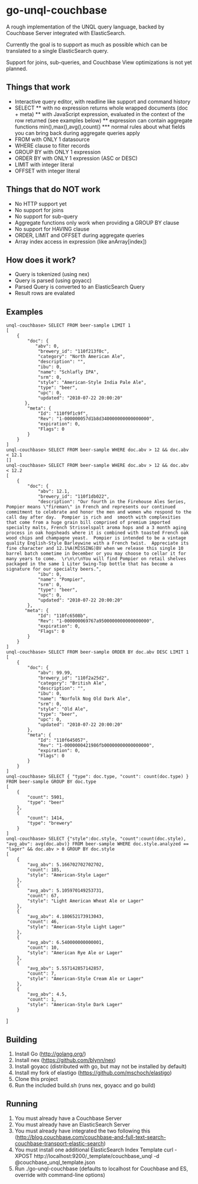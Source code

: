 # go-unql-couchbase

A rough implementation of the UNQL query language, backed by Couchbase Server integrated with ElasticSearch.

Currently the goal is to support as much as possible which can be translated to a single ElasticSearch query.

Support for joins, sub-queries, and Couchbase View optimizations is not yet planned.

## Things that work
* Interactive query editor, with readline like support and command history
* SELECT
** with no expression returns whole wrapped documents (doc + meta)
** with JavaScript expression, evaluated in the context of the row returned (see examples below)
** expression can contain aggregate functions min(),max(),avg(),count()
*** normal rules about what fields you can bring back during aggregate queries apply
* FROM with ONLY 1 datasource
* WHERE clause to filter records
* GROUP BY with ONLY 1 expression
* ORDER BY with ONLY 1 expression (ASC or DESC)
* LIMIT with integer literal
* OFFSET with integer literal

## Things that do NOT work
* No HTTP support yet
* No support for joins
* No support for sub-query
* Aggregate functions only work when providing a GROUP BY clause
* No support for HAVING clause
* ORDER, LIMIT and OFFSET during aggregate queries
* Array index access in expression (like anArray[index])

## How does it work?

* Query is tokenized (using nex)
* Query is parsed (using goyacc)
* Parsed Query is converted to an ElasticSearch Query
* Result rows are evalated

## Examples

    unql-couchbase> SELECT FROM beer-sample LIMIT 1
    [
        {
            "doc": {
               "abv": 0,
                "brewery_id": "110f213f0c",
                "category": "North American Ale",
                "description": "",
                "ibu": 0,
                "name": "Schlafly IPA",
                "srm": 0,
                "style": "American-Style India Pale Ale",
                "type": "beer",
                "upc": 0,
                "updated": "2010-07-22 20:00:20"
           },
            "meta": {
                "Id": "110f9f1c9f",
                "Rev": "1-000000057d1b8d340000000000000000",
                "expiration": 0,
                "Flags": 0
            }
        }
    ]
    unql-couchbase> SELECT FROM beer-sample WHERE doc.abv > 12 && doc.abv < 12.1
    []
    unql-couchbase> SELECT FROM beer-sample WHERE doc.abv > 12 && doc.abv < 12.2
    [
        {
            "doc": {
                "abv": 12.1,
                "brewery_id": "110f1db022",
                "description": "Our fourth in the Firehouse Ales Series, Pompier means \"fireman\" in French and represents our continued commitment to celebrate and honor the men and women who respond to the call day after day.  Pompier is rich and  smooth with complexities that come from a huge grain bill comprised of premium imported specialty malts, French Strisselspalt aroma hops and a 3 month aging process in oak hogsheads where it is combined with toasted French oak wood chips and champagne yeast.  Pompier is intended to be a vintage quality English-Style Barleywine with a French twist.  Appreciate its fine character and 12.1%A(MISSING)BV when we release this single 10 barrel batch sometime in December or you may choose to cellar it for many years to come.  \r\n\r\nYou will find Pompier on retail shelves packaged in the same 1 Liter Swing-Top bottle that has become a signature for our specialty beers.",
                "ibu": 0,
                "name": "Pompier",
                "srm": 0,
                "type": "beer",
                "upc": 0,
                "updated": "2010-07-22 20:00:20"
            },
           "meta": {
                "Id": "110fc6508b",
                "Rev": "1-000000069767a9500000000000000000",
                "expiration": 0,
                "Flags": 0
            }
        }
    ]
    unql-couchbase> SELECT FROM beer-sample ORDER BY doc.abv DESC LIMIT 1
    [
        {
            "doc": {
                "abv": 99.99,
                "brewery_id": "110f2a25d2",
                "category": "British Ale",
                "description": "",
                "ibu": 0,
                "name": "Norfolk Nog Old Dark Ale",
                "srm": 0,
                "style": "Old Ale",
                "type": "beer",
                "upc": 0,
                "updated": "2010-07-22 20:00:20"
            },
            "meta": {
                "Id": "110f645057",
                "Rev": "1-0000000421986fb00000000000000000",
                "expiration": 0,
                "Flags": 0
            }
        }
    ]
    unql-couchbase> SELECT { "type": doc.type, "count": count(doc.type) } FROM beer-sample GROUP BY doc.type
    [
        {
            "count": 5901,
            "type": "beer"
        },
        {
            "count": 1414,
            "type": "brewery"
        }
    ]
    unql-couchbase> SELECT {"style":doc.style, "count":count(doc.style), "avg_abv": avg(doc.abv)} FROM beer-sample WHERE doc.style.analyzed == "lager" && doc.abv > 0 GROUP BY doc.style
    [
        {
            "avg_abv": 5.166702702702702,
            "count": 185,
            "style": "American-Style Lager"
        },
        {
            "avg_abv": 5.105970149253731,
            "count": 67,
            "style": "Light American Wheat Ale or Lager"
        },
        {
            "avg_abv": 4.180652173913043,
            "count": 46,
            "style": "American-Style Light Lager"
        },
        {
            "avg_abv": 6.540000000000001,
            "count": 10,
            "style": "American Rye Ale or Lager"
        },
        {
            "avg_abv": 5.557142857142857,
            "count": 7,
            "style": "American-Style Cream Ale or Lager"
        },
        {
            "avg_abv": 4.5,
            "count": 1,
            "style": "American-Style Dark Lager"
        }
   ]

## Building

1.  Install Go (http://golang.org/)
2.  Install nex (https://github.com/blynn/nex)
3.  Install goyacc (distributed with go, but may not be installed by default)
4.  Install my fork of elastigo (https://github.com/mschoch/elastigo)
5.  Clone this project
6.  Run the included build.sh (runs nex, goyacc and go build)

## Running

1.  You must already have a Couchbase Server
2.  You must already have an ElasticSearch Server
3.  You must already have integrated the two following this (http://blog.couchbase.com/couchbase-and-full-text-search-couchbase-transport-elastic-search)
4.  You must install one additional ElasticSearch Index Template
    curl -XPOST http://localhost:9200/_template/couchbase_unql -d @couchbase_unql_template.json
5.  Run ./go-unql-couchbase (defaults to localhost for Couchbase and ES, override with command-line options)